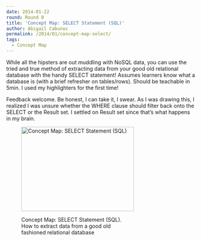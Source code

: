 ```yaml
---
date: 2014-01-22
round: Round 8
title: 'Concept Map: SELECT Statement (SQL)'
author: Abigail Cabunoc
permalink: /2014/01/concept-map-select/
tags:
  - Concept Map
---
```

While all the hipsters are out muddling with NoSQL data, you can use the tried and true method of extracting data from your good old relational database with the handy SELECT statement! Assumes learners know what a database is (with a brief refresher on tables/rows). Should be teachable in 5min. I used my highlighters for the first time!

Feedback welcome. Be honest, I can take it, I swear. As I was drawing this, I realized I was unsure whether the WHERE clause should filter back onto the SELECT or the Result set. I settled on Result set since that&#8217;s what happens in my brain.<figure id="attachment_5584" style="width: 300px;" class="wp-caption alignnone">

[<img class="size-medium wp-image-5584 " alt="Concept Map: SELECT Statement (SQL)" src="http://teaching.software-carpentry.org/wp-content/uploads/2014/01/photo-300x225.jpg" width="300" height="225" />][1]<figcaption class="wp-caption-text">Concept Map: SELECT Statement (SQL). How to extract data from a good old fashioned relational database</figcaption></figure> 
&nbsp;

&nbsp;

 [1]: http://teaching.software-carpentry.org/wp-content/uploads/2014/01/photo.jpg
